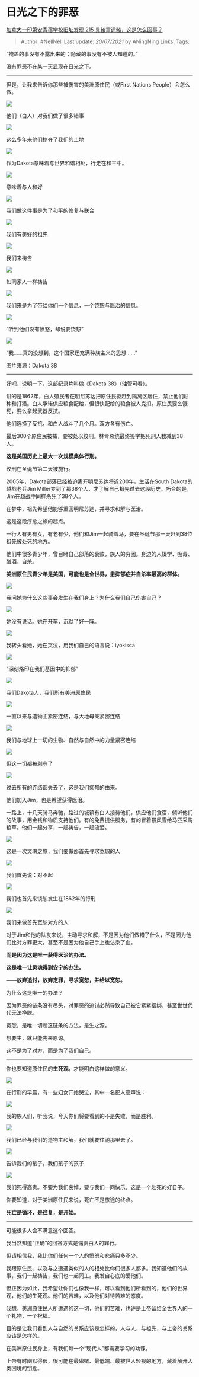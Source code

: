 # 日光之下的罪恶
[加拿大一印第安寄宿学校旧址发现 215 具孩童遗骸，这是怎么回事？](https://www.zhihu.com/question/462022143/answer/1914423053)

> Author: #NellNell 
Last update: *20/07/2021* by ANingNing
Links:
Tags: 
  

“掩盖的事没有不露出来的；隐藏的事没有不被人知道的。”

没有罪恶不在某一天显现在日光之下。

---

但是，让我来告诉你那些被伤害的美洲原住民（或First Nations People）会怎么做。

![](https://pic3.zhimg.com/50/v2-7d96d3ffcbd7d86ebf17d0e4148be167_720w.jpg?source=1940ef5c)

他们（白人）对我们做了很多错事

  

![](https://pic1.zhimg.com/50/v2-9123ca802dec01896eaca79c54442e57_720w.jpg?source=1940ef5c)

这么多年来他们抢夺了我们的土地

  

![](https://pic1.zhimg.com/50/v2-1af6506860c9cd87832cd4e105c1ac51_720w.jpg?source=1940ef5c)

作为Dakota意味着与世界和谐相处，行走在和平中。

  

![](https://pic2.zhimg.com/50/v2-9cfdb9d57d3fb2265ad30671ab847f5c_720w.jpg?source=1940ef5c)

意味着与人和好

  

![](https://pic1.zhimg.com/50/v2-3191daae767af5d9eb0085ec8ce0d518_720w.jpg?source=1940ef5c)

我们做这件事是为了和平的修复与联合

  

![](https://pic2.zhimg.com/50/v2-da004cb826d56764e7c7bd4247f0cdbb_720w.jpg?source=1940ef5c)

我们有美好的祖先

  

![](https://pic3.zhimg.com/50/v2-c49d095772b6edfbf179ca041c0fb819_720w.jpg?source=1940ef5c)

我们来祷告

  

![](https://pic2.zhimg.com/50/v2-4dd38644d1f24736c2194a51abb3ca99_720w.jpg?source=1940ef5c)

如同家人一样祷告

  

![](https://pic2.zhimg.com/50/v2-a68400173d2ccfbb525e4f8255211ec3_720w.jpg?source=1940ef5c)

我们来是为了带给你们一个信息，一个饶恕与医治的信息。

  

![](https://pic1.zhimg.com/50/v2-bc090e5e37c9705c05312d3bbb9185bd_720w.jpg?source=1940ef5c)

“听到他们没有愤怒，却说要饶恕”

  

![](https://pic2.zhimg.com/50/v2-24a13812c837eda8199b5560856c7405_720w.jpg?source=1940ef5c)

“我……真的没想到，这个国家还充满种族主义的思想……”

图片来源：Dakota 38

---

好吧，说明一下，这部纪录片叫做《Dakota 38》（油管可看）。

讲的是1862年，白人殖民者在明尼苏达把原住民驱赶到隔离区居住，禁止他们耕种和打猎。白人承诺供应粮食配给，但很快配给的粮食被人克扣。原住民要么饿死，要么拿起武器反抗。

他们选择了反抗，和白人战斗了几个月。双方各有伤亡。

最后300个原住民被捕，要被处以绞刑。林肯总统最终签字把死刑人数减到38人。

**这是美国历史上最大一次规模集体行刑。**

绞刑在圣诞节第二天被施行。

2005年，Dakota部落已经被迫离开明尼苏达将近200年。生活在South Dakota的越战老兵Jim Miller梦到了那38个人，才了解自己祖先过去这段历史。巧合的是，Jim在越战中同样杀死了38个人。

在梦中，祖先希望他能够重回明尼苏达，并寻求和解与医治。

这是这段疗愈之旅的起点。

一行人有男有女，有老有少，他们和Jim一起骑着马，要在圣诞节那一天赶到38位祖先被处死的地方。

他们中很多青少年，曾目睹自己部落的衰败，族人的穷困。身边的人辍学、吸毒、酗酒、自杀。

**美洲原住民青少年是美国，可能也是全世界，患抑郁症并自杀率最高的群体。**

![](https://pic1.zhimg.com/50/v2-c0baf3b9050cedab1ded7a9aeb70e071_720w.jpg?source=1940ef5c)

我问她为什么这些事会发生在我们身上？为什么我们自己伤害自己？

  

![](https://pic1.zhimg.com/50/v2-a675b813a5dc2a99a9b0c66d80109591_720w.jpg?source=1940ef5c)

她没有说话。她在开车，沉默了好一阵。

  

![](https://pic1.zhimg.com/50/v2-99d0fec5e63fcae5ff1b7fb974b5e1ff_720w.jpg?source=1940ef5c)

我转头看她，她在哭泣，用我们自己的语言说：iyokisca

  

![](https://pic2.zhimg.com/50/v2-6b8c955e5fe92cc7e3823dead5475eb1_720w.jpg?source=1940ef5c)

“深刻烙印在我们基因中的抑郁”

  

![](https://pic1.zhimg.com/50/v2-7bae981a6d1539e774a6308680708e8d_720w.jpg?source=1940ef5c)

我们Dakota人，我们所有美洲原住民

  

![](https://pic3.zhimg.com/50/v2-f03c9792e7d899f84240a721c46e998b_720w.jpg?source=1940ef5c)

一直以来与造物主紧密连结，与大地母亲紧密连结

  

![](https://pic1.zhimg.com/50/v2-621610cc0c496b80bdc4c5d073d15d47_720w.jpg?source=1940ef5c)

我们与地球上一切的生物、自然与自然中的力量紧密连结

  

![](https://pic2.zhimg.com/50/v2-7db6cfa6f9418ce1a4b13cd22fbe037c_720w.jpg?source=1940ef5c)

但这一切都被剥夺了

  

![](https://pica.zhimg.com/50/v2-4134860db1b02eb8991d96fe71831a84_720w.jpg?source=1940ef5c)

过去所有的连结都失去了，这是我们抑郁的由来。

他们加入Jim，也是希望获得医治。

一路上，十几天骑马奔驰，路过的城镇有白人接待他们，供应他们食宿，倾听他们的故事，用金钱和物质支持他们。有的免费提供服务，有的冒着暴风雪给马匹采购粮草。他们一起分享，一起祷告，一起流泪。

![](https://pic3.zhimg.com/50/v2-e22a6270bd8eb4e28da02cbed0e69446_720w.jpg?source=1940ef5c)

这是一次灵魂之旅，我们要做那首先寻求宽恕的人

  

![](https://pic1.zhimg.com/50/v2-4204727d9f55c69d8ad7cf24f2557f71_720w.jpg?source=1940ef5c)

我们首先说：对不起

  

![](https://pic1.zhimg.com/50/v2-810b5553418761df992f96d1475e9df2_720w.jpg?source=1940ef5c)

我们也首先来饶恕发生在1862年的行刑

  

![](https://pic3.zhimg.com/50/v2-19448feff77e71e84de8c9a4e67c9cb6_720w.jpg?source=1940ef5c)

我们来做首先宽恕对方的人

对于Jim和他的队友来说，主动寻求和解，不是因为他们做错了什么，不是因为他们比对方罪更大，甚至不是因为他自己手上也沾染了血。

**而是因为这是唯一获得医治的办法。**

**这是唯一让灵魂得到安宁的办法。**

**——放弃追讨，放弃定罪，寻求宽恕，并给以宽恕。**

为什么这是唯一的办法？

因为罪恶的链条没有尽头，对罪恶的追讨必然导致自己被它紧紧捆绑，甚至世世代代无法挣脱。

宽恕，是唯一切断这链条的方法，是生之源。

想要生，就只能先来原谅。

这不是为了对方，而是为了我们自己。

---

你也要知道原住民的**生死观**，才能明白这样做的意义。

![](https://pic1.zhimg.com/50/v2-11cc6396c2d844e0c2a1b3d35d9d2003_720w.jpg?source=1940ef5c)

在行刑的早晨，有一些妇女开始哭泣，其中一名犯人高声说：

  

![](https://pic2.zhimg.com/50/v2-4670af64b2585501eb23a04755da0020_720w.jpg?source=1940ef5c)

我的族人们，听我说，今天你们将要看到的不是失败，而是胜利。

  

![](https://pic1.zhimg.com/50/v2-573da22280191401dbdd026eb0352967_720w.jpg?source=1940ef5c)

我们已经与我们的造物主和解，我们就要往祂那里去了。

  

![](https://pica.zhimg.com/50/v2-9e8f9661b4afb8cfcd8761ba8f0b1b94_720w.jpg?source=1940ef5c)

告诉我们的孩子，我们孩子的孩子

  

![](https://pic1.zhimg.com/50/v2-6899d0e0743b83563721bc5377246b50_720w.jpg?source=1940ef5c)

我们死得高贵。不要为我们哀悼，要与我们一同快乐，这是一个赴死的好日子。

你要知道，对于美洲原住民来说，死亡不是旅途的终点。

**死亡是循环，是往复，是开始。**

---

可能很多人会不满意这个回答。

我当然知道“正确”的回答方式是谴责白人的罪行。

但请相信我，我比你们任何一个人的愤怒和悲痛只多不少。

我跟原住民、以及与之遭遇类似的人的相处比你们很多人都多。我知道他们的故事，我们一起祷告，我们也一起同工。我发自心底的爱他们。

但正因为如此，我希望让你们也像我一样，可以看到他们所看到的，他们的世界观，他们的生死观。他们的苦难，以及他们对待苦难的态度。

我想，美洲原住民人所遭遇的这一切，他们的苦难，也许是上帝留给全世界人的一个礼物，一个祝福。

目的是让我们看到人与自然的关系应该是怎样的，人与人，与祖先，与上帝的关系应该是怎样的。

在美洲原住民身上，有我们每一个“现代人”都需要学习的功课。

上帝有时幽默得很，很可能在最卑微、最低端、最被世人轻视的地方，藏着解开人类困境的钥匙。